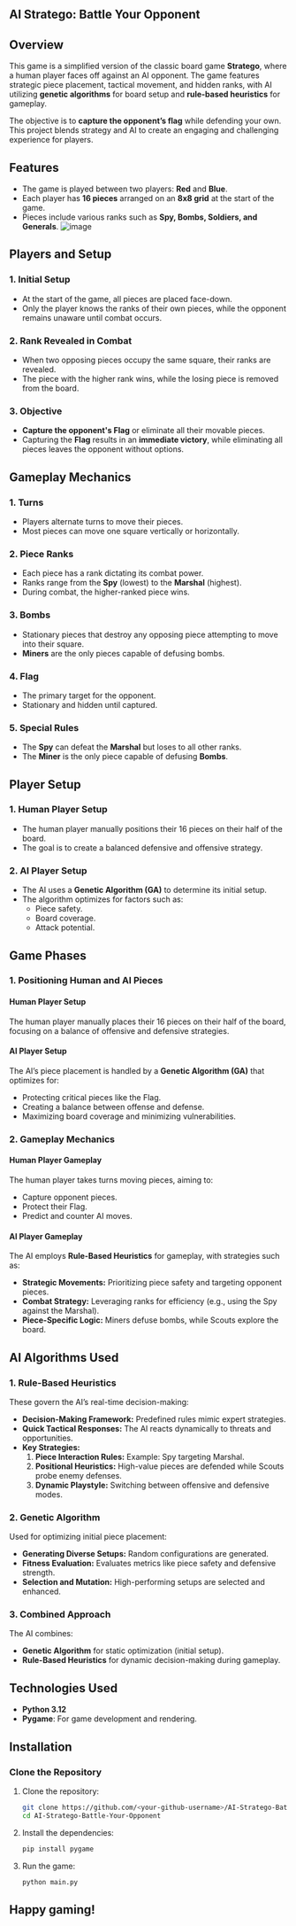 ## AI Stratego: Battle Your Opponent

## **Overview**
This game is a simplified version of the classic board game **Stratego**, where a human player faces off against an AI opponent. The game features strategic piece placement, tactical movement, and hidden ranks, with AI utilizing **genetic algorithms** for board setup and **rule-based heuristics** for gameplay. 

The objective is to **capture the opponent’s flag** while defending your own. This project blends strategy and AI to create an engaging and challenging experience for players.



## **Features**
- The game is played between two players: **Red** and **Blue**.
- Each player has **16 pieces** arranged on an **8x8 grid** at the start of the game.
- Pieces include various ranks such as **Spy, Bombs, Soldiers, and Generals**.
![image](https://github.com/user-attachments/assets/e8994677-2354-49bc-bac7-85b1572f6c0b)


## **Players and Setup**
### **1. Initial Setup**
- At the start of the game, all pieces are placed face-down.  
- Only the player knows the ranks of their own pieces, while the opponent remains unaware until combat occurs.  

### **2. Rank Revealed in Combat**
- When two opposing pieces occupy the same square, their ranks are revealed.  
- The piece with the higher rank wins, while the losing piece is removed from the board.  

### **3. Objective**
- **Capture the opponent's Flag** or eliminate all their movable pieces.  
- Capturing the **Flag** results in an **immediate victory**, while eliminating all pieces leaves the opponent without options.

## **Gameplay Mechanics**

### **1. Turns**
- Players alternate turns to move their pieces.  
- Most pieces can move one square vertically or horizontally.

### **2. Piece Ranks**
- Each piece has a rank dictating its combat power.  
- Ranks range from the **Spy** (lowest) to the **Marshal** (highest).  
- During combat, the higher-ranked piece wins.

### **3. Bombs**
- Stationary pieces that destroy any opposing piece attempting to move into their square.  
- **Miners** are the only pieces capable of defusing bombs.

### **4. Flag**
- The primary target for the opponent.  
- Stationary and hidden until captured.

### **5. Special Rules**
- The **Spy** can defeat the **Marshal** but loses to all other ranks.  
- The **Miner** is the only piece capable of defusing **Bombs**.


## **Player Setup**

### **1. Human Player Setup**
- The human player manually positions their 16 pieces on their half of the board.  
- The goal is to create a balanced defensive and offensive strategy.

### **2. AI Player Setup**
- The AI uses a **Genetic Algorithm (GA)** to determine its initial setup.  
- The algorithm optimizes for factors such as:  
  - Piece safety.  
  - Board coverage.  
  - Attack potential.

## **Game Phases**

### **1. Positioning Human and AI Pieces**

#### **Human Player Setup**
The human player manually places their 16 pieces on their half of the board, focusing on a balance of offensive and defensive strategies.  

#### **AI Player Setup**
The AI’s piece placement is handled by a **Genetic Algorithm (GA)** that optimizes for:  
- Protecting critical pieces like the Flag.  
- Creating a balance between offense and defense.  
- Maximizing board coverage and minimizing vulnerabilities.  


### **2. Gameplay Mechanics**

#### **Human Player Gameplay**
The human player takes turns moving pieces, aiming to:  
- Capture opponent pieces.  
- Protect their Flag.  
- Predict and counter AI moves.

#### **AI Player Gameplay**
The AI employs **Rule-Based Heuristics** for gameplay, with strategies such as:  
- **Strategic Movements:** Prioritizing piece safety and targeting opponent pieces.  
- **Combat Strategy:** Leveraging ranks for efficiency (e.g., using the Spy against the Marshal).  
- **Piece-Specific Logic:** Miners defuse bombs, while Scouts explore the board.


## **AI Algorithms Used**

### **1. Rule-Based Heuristics**
These govern the AI’s real-time decision-making:  
- **Decision-Making Framework:** Predefined rules mimic expert strategies.  
- **Quick Tactical Responses:** The AI reacts dynamically to threats and opportunities.  
- **Key Strategies:**  
  1. **Piece Interaction Rules:** Example: Spy targeting Marshal.  
  2. **Positional Heuristics:** High-value pieces are defended while Scouts probe enemy defenses.  
  3. **Dynamic Playstyle:** Switching between offensive and defensive modes.

### **2. Genetic Algorithm**
Used for optimizing initial piece placement:  
- **Generating Diverse Setups:** Random configurations are generated.  
- **Fitness Evaluation:** Evaluates metrics like piece safety and defensive strength.  
- **Selection and Mutation:** High-performing setups are selected and enhanced.

### **3. Combined Approach**
The AI combines:  
- **Genetic Algorithm** for static optimization (initial setup).  
- **Rule-Based Heuristics** for dynamic decision-making during gameplay.  


## **Technologies Used**
- **Python 3.12**  
- **Pygame**: For game development and rendering.

## **Installation**

### Clone the Repository
1. Clone the repository:  
   ```bash
   git clone https://github.com/<your-github-username>/AI-Stratego-Battle-Your-Opponent.git
   cd AI-Stratego-Battle-Your-Opponent
   ```

2. Install the dependencies:  
   ```bash
   pip install pygame
   ```

3. Run the game:  
   ```bash
   python main.py
   ```
## Happy gaming!
